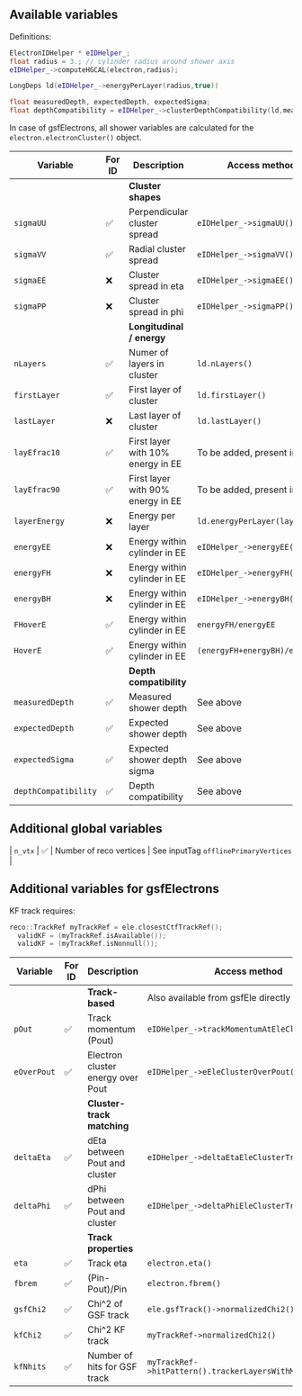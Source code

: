 ## Available variables
Definitions: 
```C++
ElectronIDHelper * eIDHelper_;
float radius = 3.; // cylinder radius around shower axis
eIDHelper_->computeHGCAL(electron,radius);

LongDeps ld(eIDHelper_->energyPerLayer(radius,true))

float measuredDepth, expectedDepth, expectedSigma;
float depthCompatibility = eIDHelper_->clusterDepthCompatibility(ld,measuredDepth,expectedDepth, expectedSigma);
```

In case of gsfElectrons, all shower variables are calculated for the `electron.electronCluster()` object.

| Variable | For ID | Description | Access method |
| ------------- | ------------- | ----- | ----- |
| | | **Cluster shapes** |
| `sigmaUU` | :white_check_mark: | Perpendicular cluster spread| `eIDHelper_->sigmaUU()` |
| `sigmaVV` | :white_check_mark: | Radial cluster spread | `eIDHelper_->sigmaVV()` |
| `sigmaEE` | :x: | Cluster spread in eta | `eIDHelper_->sigmaEE()` |
| `sigmaPP` | :x: | Cluster spread in phi | `eIDHelper_->sigmaPP()` |
| | | **Longitudinal / energy** | |
| `nLayers` | :white_check_mark: | Numer of layers in cluster | `ld.nLayers()` |
| `firstLayer` | :white_check_mark: | First layer of cluster | `ld.firstLayer()` |
| `lastLayer` | :x: | Last layer of cluster | `ld.lastLayer()` |
| `layEfrac10` | :white_check_mark: | First layer with 10% energy in EE | To be added, present in ntuple |
| `layEfrac90` | :white_check_mark: | First layer with 90% energy in EE | To be added, present in ntuple |
| `layerEnergy` | :x: | Energy per layer | `ld.energyPerLayer(layer)` |
| `energyEE` | :x: | Energy within cylinder in EE | `eIDHelper_->energyEE()` |
| `energyFH` | :x: | Energy within cylinder in EE | `eIDHelper_->energyFH()` |
| `energyBH` | :x: | Energy within cylinder in EE | `eIDHelper_->energyBH()` |
| `FHoverE` | :white_check_mark: | Energy within cylinder in EE | `energyFH/energyEE` |
| `HoverE` | :white_check_mark: | Energy within cylinder in EE | `(energyFH+energyBH)/energyEE` |
|  | | **Depth compatibility** |   |
| `measuredDepth` | :white_check_mark: | Measured shower depth | See above |
| `expectedDepth` | :white_check_mark: | Expected shower depth | See above |
| `expectedSigma` | :white_check_mark: | Expected shower depth sigma | See above |
| `depthCompatibility` | :white_check_mark: | Depth compatibility | See above |

## Additional global variables
| `n_vtx` | :white_check_mark: | Number of reco vertices | See inputTag `offlinePrimaryVertices` |

## Additional variables for gsfElectrons
KF track requires:
```C++
reco::TrackRef myTrackRef = ele.closestCtfTrackRef();
  validKF = (myTrackRef.isAvailable());
  validKF = (myTrackRef.isNonnull());  
```

| Variable | For ID | Description | Access method |
| ------------- | ------------- | ----- | ----- |
| | | **Track-based** | Also available from gsfEle directly |
| `pOut` | :white_check_mark: | Track momentum (Pout)| `eIDHelper_->trackMomentumAtEleClus()` |
| `eOverPout` | :white_check_mark: | Electron cluster energy over Pout | `eIDHelper_->eEleClusterOverPout()` |
| | | **Cluster-track matching** |
| `deltaEta` | :white_check_mark: | dEta between Pout and cluster | `eIDHelper_->deltaEtaEleClusterTrackAtCalo()` |
| `deltaPhi` | :white_check_mark: | dPhi between Pout and cluster  | `eIDHelper_->deltaPhiEleClusterTrackAtCalo()` 
| | | **Track properties** |
| `eta` | :white_check_mark: | Track eta | `electron.eta()` |
| `fbrem` | :white_check_mark: | (Pin-Pout)/Pin | `electron.fbrem()` |
| `gsfChi2` | :white_check_mark: | Chi^2 of GSF track | `ele.gsfTrack()->normalizedChi2()` |
| `kfChi2` | :white_check_mark: | Chi^2 KF track | `myTrackRef->normalizedChi2()` |
| `kfNhits` | :white_check_mark: | Number of hits for GSF track | `myTrackRef->hitPattern().trackerLayersWithMeasurement()` |
